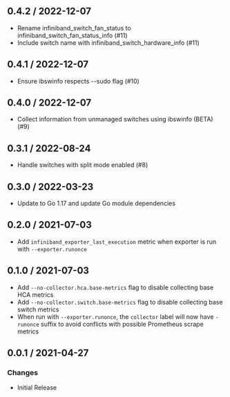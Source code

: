 ## 0.4.2 / 2022-12-07

* Rename infiniband_switch_fan_status to infiniband_switch_fan_status_info (#11)
* Include switch name with infiniband_switch_hardware_info (#11)

## 0.4.1 / 2022-12-07

* Ensure ibswinfo respects --sudo flag (#10)

## 0.4.0 / 2022-12-07

* Collect information from unmanaged switches using ibswinfo (BETA) (#9)

## 0.3.1 / 2022-08-24

* Handle switches with split mode enabled (#8)

## 0.3.0 / 2022-03-23

* Update to Go 1.17 and update Go module dependencies

## 0.2.0 / 2021-07-03

* Add `infiniband_exporter_last_execution` metric when exporter is run with `--exporter.runonce`

## 0.1.0 / 2021-07-03

* Add `--no-collector.hca.base-metrics` flag to disable collecting base HCA metrics
* Add `--no-collector.switch.base-metrics` flag to disable collecting base switch metrics
* When run with `--exporter.runonce`, the `collector` label will now have `-runonce` suffix to avoid conflicts with possible Prometheus scrape metrics

## 0.0.1 / 2021-04-27

### Changes

* Initial Release

